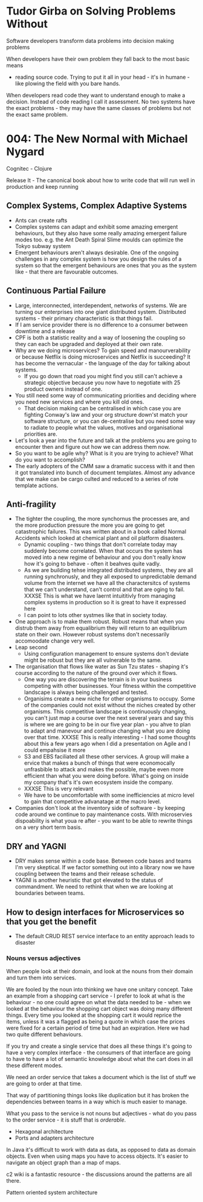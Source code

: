 # Tudor Girba on Solving Problems Without

Software developers transform data problems into decision making problems

When developers have their own problem they fall back to the most basic means
- reading source code.  Trying to put it all in your head - it's in humane -
  like plowing the field with you bare hands.

When developers read code they want to understand enough to make a decision.
Instead of code reading I call it assessment.  No two systems have the exact
problems - they may have the same classes of problems but not the exact same
problem.

# 004: The New Normal with Michael Nygard
Cognitec - Clojure

Release It - The canonical book about how to write code that will run well in
production and keep running

## Complex Systems, Complex Adaptive Systems

* Ants can create rafts
* Complex systems can adapt and exhibit some amazing emergent behaviours, but
  they also have some really amazing emergent failure modes too.  e.g. the Ant
Death Spiral
Slime moulds can optimize the Tokyo subway system
* Emergent behaviours aren't always desirable.  One of the ongoing challenges
  in any complex system is how you design the rules of a system so that the
emergent behaviours are ones that you as the system like - that there are
favourable outcomes.

## Continuous Partial Failure

* Large, interconnected, interdependent, networks of systems.  We are turning
  our enterprises into one giant distributed system.  Distributed systems -
their primary characteristic is that things fail.
* If I am service provider there is no difference to a consumer between
  downtime and a release
* CPF is both a statistic reality and a way of loosening the coupling so they
  can each be upgraded and deployed at their own rate.
* Why are we doing microservices?  To gain speed and manourverability or
  because Netflix is doing microservices and Netflix is succeeding?  It has
become the vernacular - the language of the day for talking about systems.
  - If you go down that road you might find you still can't achieve a strategic
    objective because you now have to negotiate with 25 product owners instead
of one.
* You still need some way of communicating priorities and deciding where you
  need new services and where you kill old ones.
  - That decision making can be centralised in which case you are fighting
    Conway's law and your org structure down'st match your software structure,
or you can de-centralise but you need some way to radiate to people what the
values, motives and organisational priorities are.
* Let's look a year into the future and talk at the problems you are going to
  encounter then and figure out how we can address them now.
* So you want to be agile why?  What is it you are trying to achieve?  What do
  you want to accomplish?
* The early adopters of the CMM saw a dramatic success with it and then it
  got translated into bunch of document templates.  Almost any advance that we
make can be cargo culted and reduced to a series of rote template actions.

## Anti-fragility

* The tighter the coupling, the more synchornus the processes are, and the
  more production pressure the more you are going to get catastrophic
failures.  This was written about in a book called Normal Accidents which
looked at chemical plant and oil platform disasters.
  - Dynamic coupling - two things that don't correlate today may suddenly
    become correlated.  When that occurs the system has moved into a new
regime of behaviour and you don't really know how it's going to behave - often
it beahves quite vadly.
  - As we are building tehse integrated distributed systems, they are all
    running synchronusly, and they all exposed to unpredictable demand volume
from the internet we have all the charactersitcs of systems that we can't
understand, can't control and that are oging to fail.
XXXSE This is what we have laernt intuititivly from managing complex systems
in production so it is great to have it expressed here
  - I can point to lots other systmes like that in society today.
* One approach is to make them robust.  Robust means that when you distrub
  them away from equalibrium they will return to an equilibrium state on their
own.  However robust systems don't necessarily accomoodate change very well.
* Leap second
  - Using configuration management to ensure systems don't deviate might be
    robust but they are all vulnerable to the same.
* The organisation that flows like water as Sun Tzu states - shaping it's
  course according to the nature of the ground over which it flows.
  - One way you are discovering the terrain is in your business competing with
    other businesses.  Your fitness within the competitive landscape is always
being challenged and tested.
  - Organisims create a new niche for other organisms to occupy.  Some of the
    companies could not exist without the niches created by other organisms.
This competitive landscape is continuously changing, you can't just map a
course over the next several years and say this is where we are going to be in
our five year plan - you ahve to plan to adapt and manevour and continue
changing what you are doing over that time.
XXXSE This is really interesting - I had some thoughts about this a few years
ago when I did a presentation on Agile and I could empahsise it more
  - S3 and EBS faciliated all these other services.  A group will make a
    ervice that makes a bunch of things that were economocally unfrasbible to
attack and makes the possible, maybe even more efficient than what you were
doing before.  What's going on inside my company that's it's own ecosystem
inside the company.
  - XXXSE This is very relevant
  - We have to be uncomfortable with some inefficiencies at micro level to
    gain that competitive advanatage at the macro level.
* Companies don't look at the inventory side of software - by keeping code
  around we continue to pay maintenance costs.  With microservies dispoability
is what youa re after - you want to be able to rewrite things on a very short
term basis.

## DRY and YAGNI

* DRY makes sense within a code base.  Between code bases and teams I'm very
  skeptical.  If we factor something out into a library now we have coupling
between the teams and their release schedule.
* YAGNI is another heuristic that got elevated to the status of commandment.
  We need to rethink that when we are looking at boundaries between teams.

## How to design interfaces for Microservices so that you get the benefit

* The default CRUD REST service interface to an entity approach leads to disaster 

### Nouns versus adjectives

When people look at their domain, and look at the nouns from their domain and
turn them into services.

We are fooled by the noun into thinking we have one unitary concept.  Take an
example from a shopping cart service - I prefer to look at what is the
behaviour - no one could agree on what the data needed to be - when we looked
at the behaviour the shopping cart object was doing many different things.
Every time you looked at the shopping cart it would reprice the items, unless
it was a flagged as being a quote in which case the prices were fixed for a
certain period of time but had an expiration.  Here we had two quite different
behaviours.

If you try and create a single service that does all these things it's going
to have a very complex interface - the consumers of that interface are going to
have to have a lot of semantic knowledge about what the cart does in all these
different modes.

We need an order service that takes a document which is the list of stuff we
are going to order at that time.

That way of partitioning things looks like duplication but it has broken the
dependencies between teams in a way which is much easier to manage.

What you pass to the service is not nouns but adjectives - what do you pass to
the order service - it is stuff that is *orderable*.

* Hexagonal architecture
* Ports and adapters architecture

In Java it's difficult to work with data as data, as opposed to data as domain
objects.  Even when using maps you have to access objects.  It's easier to
navigate an object graph than a map of maps.

c2 wiki is a fantastic resource - the discussions around the patterns are all
there.

Pattern oriented system architecture
